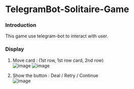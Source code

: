 # TelegramBot-Solitaire-Game
### Introduction
  This game use telegram-bot to interact with user. 
### Display
  1. Move card : (1st row, 1st row card, 2nd row) </br>
     ![image](https://github.com/Ray-red-byte/TelegramBot-Solitaire-Game/assets/72739609/d9bbaba5-086f-4ad2-9161-567921b745ec)
     ![image](https://github.com/Ray-red-byte/TelegramBot-Solitaire-Game/assets/72739609/c7b9f177-daeb-4a0c-a22b-775cc9b93527) </br>


  3. Show the button : Deal / Retry / Continue </br>
     ![image](https://github.com/Ray-red-byte/TelegramBot-Solitaire-Game/assets/72739609/fb867832-503d-42de-8505-4644293adb91)

     

